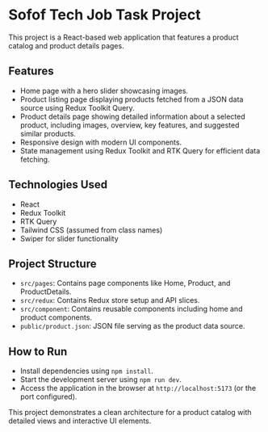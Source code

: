 # Sofof Tech Job Task Project

This project is a React-based web application that features a product catalog and product details pages.

## Features

- Home page with a hero slider showcasing images.
- Product listing page displaying products fetched from a JSON data source using Redux Toolkit Query.
- Product details page showing detailed information about a selected product, including images, overview, key features, and suggested similar products.
- Responsive design with modern UI components.
- State management using Redux Toolkit and RTK Query for efficient data fetching.

## Technologies Used

- React
- Redux Toolkit
- RTK Query
- Tailwind CSS (assumed from class names)
- Swiper for slider functionality

## Project Structure

- `src/pages`: Contains page components like Home, Product, and ProductDetails.
- `src/redux`: Contains Redux store setup and API slices.
- `src/component`: Contains reusable components including home and product components.
- `public/product.json`: JSON file serving as the product data source.

## How to Run

- Install dependencies using `npm install`.
- Start the development server using `npm run dev`.
- Access the application in the browser at `http://localhost:5173` (or the port configured).

This project demonstrates a clean architecture for a product catalog with detailed views and interactive UI elements.